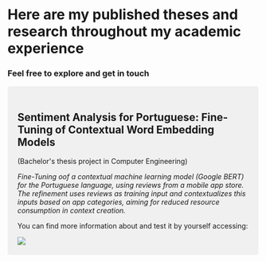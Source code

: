 # Here are my published theses and research throughout my academic experience

### Feel free to explore and get in touch

 
<div style="background-color: #f0f0f0; padding: 20px; border-radius: 5px; margin-bottom: 20px;">
  <h2>Sentiment Analysis for Portuguese: Fine-Tuning of Contextual Word Embedding Models</h2>
  <p>(Bachelor's thesis project in Computer Engineering)</p>
  <p><i>Fine-Tuning oof a contextual machine learning model (Google BERT) for the Portuguese language, using reviews from a mobile app store. The refinement uses reviews as training input and contextualizes this inputs based on app categories, aiming for reduced resource consumption in context creation.</i></p>
  <p>You can find more information about and test it by yourself accessing:</p>
  <a href="https://huggingface.co/renanperes/" target="_blank">
    <img src="https://img.shields.io/badge/-Hugging%20Face-%230A0A0A?style=for-the-badge&logo=huggingface&logoColor=yellow" target="_blank"></a> 
</div>
